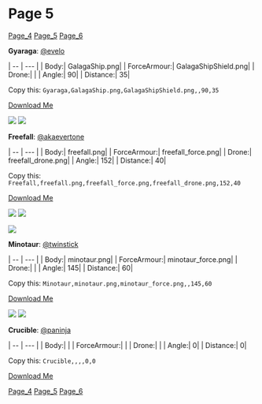 # Page 5
[Page_4](./Page_4.md)
[Page_5](./Page_5.md)
[Page_6](./Page_6.md)

**Gyaraga**: [@evelo](https://discord.com/users/110564152539377664)

| -- | --- | 
| Body:| GalagaShip.png| 
| ForceArmour:| GalagaShipShield.png| 
| Drone:| | 
| Angle:| 90| 
| Distance:| 35| 

Copy this: `Gyaraga,GalagaShip.png,GalagaShipShield.png,,90,35`

[Download Me](../assets/zips/Gyaraga.zip)

![](../custom_skins/GalagaShip.png)
![](../custom_skins/GalagaShipShield.png)



**Freefall**: [@akaevertone](https://discord.com/users/235458820845862912)

| -- | --- | 
| Body:| freefall.png| 
| ForceArmour:| freefall_force.png| 
| Drone:| freefall_drone.png| 
| Angle:| 152| 
| Distance:| 40| 

Copy this: `Freefall,freefall.png,freefall_force.png,freefall_drone.png,152,40`

[Download Me](../assets/zips/Freefall.zip)

![](../custom_skins/freefall.png)
![](../custom_skins/freefall_force.png)

![](../custom_skins/freefall_drone.png)


**Minotaur**: [@twinstick](https://discord.com/users/538017698861547521)

| -- | --- | 
| Body:| minotaur.png| 
| ForceArmour:| minotaur_force.png| 
| Drone:| | 
| Angle:| 145| 
| Distance:| 60| 

Copy this: `Minotaur,minotaur.png,minotaur_force.png,,145,60`

[Download Me](../assets/zips/Minotaur.zip)

![](../custom_skins/minotaur.png)
![](../custom_skins/minotaur_force.png)



**Crucible**: [@paninja](https://discord.com/users/)

| -- | --- | 
| Body:| | 
| ForceArmour:| | 
| Drone:| | 
| Angle:| 0| 
| Distance:| 0| 

Copy this: `Crucible,,,,0,0`

[Download Me](../assets/zips/Crucible.zip)



[Page_4](./Page_4.md)
[Page_5](./Page_5.md)
[Page_6](./Page_6.md)
